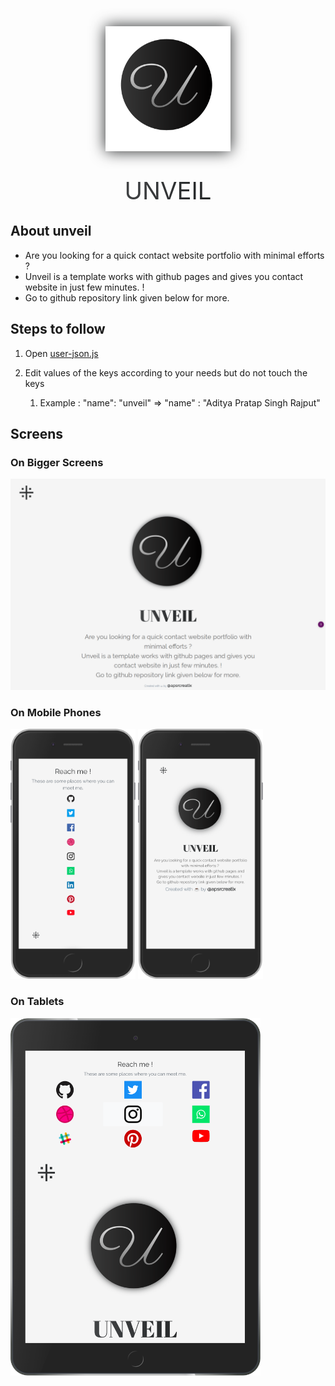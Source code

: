 # 
<center><div style="text-align:center !important;"><img style = "-webkit-filter: drop-shadow(0 0 0.75rem #232526) !important;filter:drop-shadow(0 0 0.75rem #232526) !important;display:block;margin:1vh auto !important;" src="https://github.com/apsrcreatix/unveil/blob/master/assets/icons/icon_640.png" data-canonical-src="https://github.com/apsrcreatix/unveil/blob/master/assets/icons/icon_640.png" width="200" height="200" /><span style="font-size:4vw !important;background: #232526 ;background: -webkit-linear-gradient(to right, #414345,#232526) ;background: linear-gradient(to right, #414345, #232526);-webkit-background-clip:text;background-clip:text !important; -webkit-text-fill-color: transparent !important;">UNVEIL</span></div></center>

## About unveil

- Are you looking for a quick contact website portfolio with minimal efforts ? 
- Unveil is a template works with github pages and gives you contact website in just few minutes. ! 
- Go to github repository link given below for more.

## Steps to follow 

1. Open  [user-json.js](https://github.com/apsrcreatix/unveil/blob/master/userinfo/user-json.js)

2. Edit values of the keys according to your needs but do not touch the keys

   1. Example : "name": "unveil" => "name" : "Aditya Pratap Singh Rajput"



## Screens

### On Bigger Screens 

   <img src="https://github.com/apsrcreatix/unveil/blob/master/unveil-docs/bigger-screen.png" data-canonical-src="https://github.com/apsrcreatix/unveil/blob/master/unveil-docs/bigger-screen.png"/>

### On Mobile Phones

   <img src="https://github.com/apsrcreatix/unveil/blob/master/unveil-docs/iphone-1.png" data-canonical-src="https://github.com/apsrcreatix/unveil/blob/master/unveil-docs/iphone-1.png" width="200" height="400" />

   <img src="https://github.com/apsrcreatix/unveil/blob/master/unveil-docs/iphone.png" data-canonical-src="https://github.com/apsrcreatix/unveil/blob/master/unveil-docs/iphone.png" width="200" height="400" />

### On Tablets

   <img src="https://github.com/apsrcreatix/unveil/blob/master/unveil-docs/ipad.png" data-canonical-src="https://github.com/apsrcreatix/unveil/blob/master/unveil-docs/ipad.png" width="400"/>

 